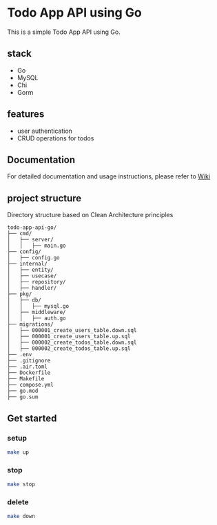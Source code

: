 # Todo App API using Go

This is a simple Todo App API using Go.

## stack

- Go
- MySQL
- Chi
- Gorm

## features

- user authentication
- CRUD operations for todos

## Documentation

For detailed documentation and usage instructions, please refer to [Wiki](https://github.com/kei3dev/todo-app-api-go/wiki)

## project structure

Directory structure based on Clean Architecture principles

```
todo-app-api-go/
├── cmd/
│   ├── server/
│   │   ├── main.go
├── config/
│   ├── config.go
├── internal/
│   ├── entity/
│   ├── usecase/
│   ├── repository/
│   ├── handler/
├── pkg/
│   ├── db/
│   │   ├── mysql.go
│   ├── middleware/
│   │   ├── auth.go
├── migrations/
│   ├── 000001_create_users_table.down.sql
│   ├── 000001_create_users_table.up.sql
│   ├── 000002_create_todos_table.down.sql
│   ├── 000002_create_todos_table.up.sql
├── .env
├── .gitignore
├── .air.toml
├── Dockerfile
├── Makefile
├── compose.yml
├── go.mod
├── go.sum
```

## Get started

### setup

```bash
make up
```

### stop

```bash
make stop
```

### delete

```bash
make down
```
